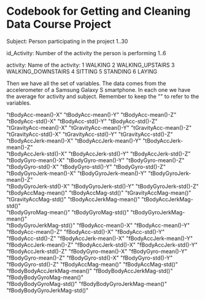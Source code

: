 Codebook for Getting and Cleaning Data Course Project
==========================
Subject:        Person participating in the project 1..30

id_Activity:    Number of the activity the person is performing 1..6

activity:       Name of the activity:
                        1 WALKING
                        2 WALKING_UPSTAIRS
                        3 WALKING_DOWNSTAIRS
                        4 SITTING
                        5 STANDING
                        6 LAYING

Then we have all the set of variables. The data comes from the accelerometer of a Samsung Galaxy S smartphone.
In each one we have the average for activity and subject. 
Remember to keep the "" to refer to the variables. 

"tBodyAcc-mean()-X"           "tBodyAcc-mean()-Y"           "tBodyAcc-mean()-Z"          
"tBodyAcc-std()-X"            "tBodyAcc-std()-Y"            "tBodyAcc-std()-Z"           
"tGravityAcc-mean()-X"        "tGravityAcc-mean()-Y"        "tGravityAcc-mean()-Z"       
"tGravityAcc-std()-X"         "tGravityAcc-std()-Y"         "tGravityAcc-std()-Z"        
"tBodyAccJerk-mean()-X"       "tBodyAccJerk-mean()-Y"       "tBodyAccJerk-mean()-Z"      
"tBodyAccJerk-std()-X"        "tBodyAccJerk-std()-Y"        "tBodyAccJerk-std()-Z"       
"tBodyGyro-mean()-X"          "tBodyGyro-mean()-Y"          "tBodyGyro-mean()-Z"         
"tBodyGyro-std()-X"           "tBodyGyro-std()-Y"           "tBodyGyro-std()-Z"          
"tBodyGyroJerk-mean()-X"      "tBodyGyroJerk-mean()-Y"      "tBodyGyroJerk-mean()-Z"     
"tBodyGyroJerk-std()-X"       "tBodyGyroJerk-std()-Y"       "tBodyGyroJerk-std()-Z"      
"tBodyAccMag-mean()"          "tBodyAccMag-std()"           "tGravityAccMag-mean()"      
"tGravityAccMag-std()"        "tBodyAccJerkMag-mean()"      "tBodyAccJerkMag-std()"      
"tBodyGyroMag-mean()"         "tBodyGyroMag-std()"          "tBodyGyroJerkMag-mean()"    
"tBodyGyroJerkMag-std()"      "fBodyAcc-mean()-X"           "fBodyAcc-mean()-Y"          
"fBodyAcc-mean()-Z"           "fBodyAcc-std()-X"            "fBodyAcc-std()-Y"           
"fBodyAcc-std()-Z"            "fBodyAccJerk-mean()-X"       "fBodyAccJerk-mean()-Y"      
"fBodyAccJerk-mean()-Z"       "fBodyAccJerk-std()-X"        "fBodyAccJerk-std()-Y"       
"fBodyAccJerk-std()-Z"        "fBodyGyro-mean()-X"          "fBodyGyro-mean()-Y"         
"fBodyGyro-mean()-Z"          "fBodyGyro-std()-X"           "fBodyGyro-std()-Y"          
"fBodyGyro-std()-Z"           "fBodyAccMag-mean()"          "fBodyAccMag-std()"          
"fBodyBodyAccJerkMag-mean()"  "fBodyBodyAccJerkMag-std()"   "fBodyBodyGyroMag-mean()"    
"fBodyBodyGyroMag-std()"      "fBodyBodyGyroJerkMag-mean()" "fBodyBodyGyroJerkMag-std()"